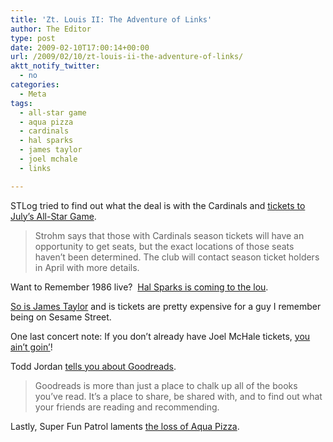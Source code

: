 ```yaml
---
title: 'Zt. Louis II: The Adventure of Links'
author: The Editor
type: post
date: 2009-02-10T17:00:14+00:00
url: /2009/02/10/zt-louis-ii-the-adventure-of-links/
aktt_notify_twitter:
  - no
categories:
  - Meta
tags:
  - all-star game
  - aqua pizza
  - cardinals
  - hal sparks
  - james taylor
  - joel mchale
  - links

---
```

STLog tried to find out what the deal is with the Cardinals and [tickets to July&#8217;s All-Star Game][1].

> Strohm says that those with Cardinals season tickets will have an opportunity to get seats, but the exact locations of those seats haven&#8217;t been determined. The club will contact season ticket holders in April with more details. 

Want to Remember 1986 live?  [Hal Sparks is coming to the lou][2].

[So is James Taylor][3] and is tickets are pretty expensive for a guy I remember being on Sesame Street.

One last concert note: If you don&#8217;t already have Joel McHale tickets, [you ain&#8217;t goin&#8217;][4]!

Todd Jordan [tells you about Goodreads][5].

> Goodreads is more than just a place to chalk up all of the books you’ve read. It’s a place to share, be shared with, and to find out what your friends are reading and recommending.

Lastly, Super Fun Patrol laments [the loss of Aqua Pizza][6].

 [1]: http://blogs.riverfronttimes.com/stlog/2009/02/cardinals_working_to_appease_fans_season_ticket_holders_wanting_to_catch_all_star_game.php
 [2]: http://www.stltoday.com/blogzone/the-blender/the-blender/2009/02/concert-announcement-hal-sparks-at-st-louis-house-of-comedy/
 [3]: http://www.stltoday.com/blogzone/the-blender/the-blender/2009/02/concert-announcement-james-taylor-at-the-fox/
 [4]: http://www.stltoday.com/blogzone/the-blender/the-blender/2009/02/concert-sellout-joel-mchale-at-the-pageant/
 [5]: http://feedproxy.google.com/~r/TheBroadBrush/~3/MLAhfZH-TcI/
 [6]: http://www.superfunpatrol.net/?p=908